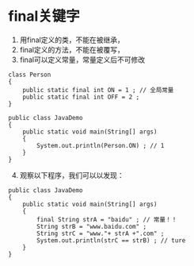 # final关键字
1. 用final定义的类，不能在被继承，
2. final定义的方法，不能在被覆写，
3. final可以定义常量，常量定义后不可修改

```
class Person
{
	public static final int ON = 1 ; // 全局常量
	public static final int OFF = 2 ;
}

public class JavaDemo
{
	public static void main(String[] args)
	{ 
		System.out.println(Person.ON) ; // 1
	}
}
```
4. 观察以下程序，我们可以以发现：

```
public class JavaDemo
{
	public static void main(String[] args)
	{ 
		final String strA = "baidu" ; // 常量！！
		String strB = "www.baidu.com" ;
		String strC = "www."+ strA +".com" ;
		System.out.println(strC == strB) ; // ture
	}
}
```

